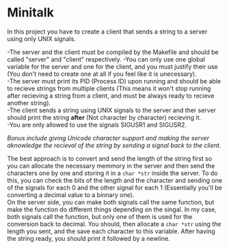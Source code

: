# Minitalk  
In this project you have to create a client that sends a string to a server using only UNIX signals.  

-The server and the client must be compiled by the Makefile and should be called "server" and "client" respectively.
-You can only use one global variable for the server and one for the client, and you must justify their use (You don't need to create one at all if you feel like it is unecessary).  
-The server must print its PID (Process ID) upon running and should be able to recieve strings from multiple clients (This means it won't stop running after recieving a string from a client, and must be always ready to recieve another string).  
-The client sends a string using UNIX signals to the server and ther server should print the string **after** (Not character by character) recieving it.  
-You are only allowed to use the signals SIGUSR1 and SIGUSR2.  

*Bonus include giving Unicode character support and making the server aknowledge the recieval of the string by sending a signal back to the client.*  

The best approach is to convert and send the length of the string first so you can allocate the necessary memmory in the server and then send the characters one by one and storing it in a `char *str` inside the server. To do this, you can check the bits of the length and the character and sending one of the signals for each 0 and the other signal for each 1 (Essentially you'll be converting a decimal value to a binnary one).  
On the server side, you can make both signals call the same function, but make the function do different things depending on the singal. In my case, both signals call the function, but only one of them is used for the conversion back to decimal. You should, then allocate a `char *str` using the length you sent, and the save each character to this variable. After having the string ready, you should print it followed by a newline.
